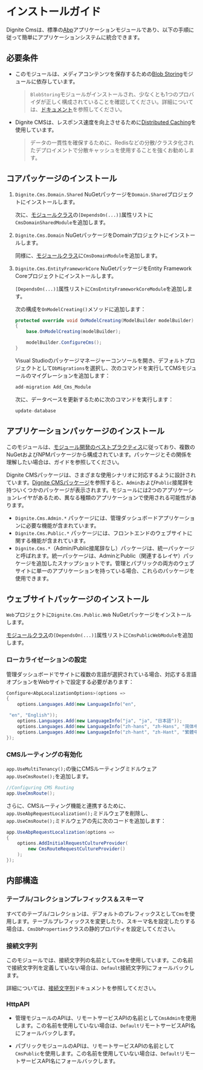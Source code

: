 # インストールガイド

Dignite Cmsは、標準の[Abp](https://docs.abp.io/en/abp/latest)アプリケーションモジュールであり、以下の手順に従って簡単にアプリケーションシステムに統合できます。

## 必要条件

- このモジュールは、メディアコンテンツを保存するための[Blob Storing](https://docs.abp.io/zh-Hans/abp/latest/Blob-Storing)モジュールに依存しています。

    > `BlobStoring`モジュールがインストールされ、少なくとも1つのプロバイダが正しく構成されていることを確認してください。詳細については、[ドキュメント](https://docs.abp.io/zh-Hans/abp/latest/Blob-Storing)を参照してください。

- Dignite CMSは、レスポンス速度を向上させるために[Distributed Caching](https://docs.abp.io/zh-Hans/abp/latest/Caching)を使用しています。

    > データの一貫性を確保するために、Redisなどの分散/クラスタ化されたデプロイメントで分散キャッシュを使用することを強くお勧めします。

## コアパッケージのインストール

1. `Dignite.Cms.Domain.Shared` NuGetパッケージを`Domain.Shared`プロジェクトにインストールします。

   次に、[モジュールクラス](https://docs.abp.io/en/abp/latest/Module-Development-Basics)の`[DependsOn(...)]`属性リストに`CmsDomainSharedModule`を追加します。

2. `Dignite.Cms.Domain` NuGetパッケージをDomainプロジェクトにインストールします。

   同様に、[モジュールクラス](https://docs.abp.io/en/abp/latest/Module-Development-Basics)に`CmsDomainModule`を追加します。

3. `Dignite.Cms.EntityFrameworkCore` NuGetパッケージをEntity Framework Coreプロジェクトにインストールします。

   `[DependsOn(...)]`属性リストに`CmsEntityFrameworkCoreModule`を追加します。

   次の構成を`OnModelCreating()`メソッドに追加します：

   ```csharp
   protected override void OnModelCreating(ModelBuilder modelBuilder)
   {
       base.OnModelCreating(modelBuilder);

       modelBuilder.ConfigureCms(); 
   }
   ```

   Visual Studioのパッケージマネージャーコンソールを開き、デフォルトプロジェクトとして`DbMigrations`を選択し、次のコマンドを実行してCMSモジュールのマイグレーションを追加します：

   ```csharp
   add-migration Add_Cms_Module
   ```

   次に、データベースを更新するために次のコマンドを実行します：

   ```csharp
   update-database
   ```

## アプリケーションパッケージのインストール

このモジュールは、[モジュール開発のベストプラクティス](https://docs.abp.io/zh-Hans/abp/latest/Best-Practices/Index)に従っており、複数のNuGetおよびNPMパッケージから構成されています。パッケージとその関係を理解したい場合は、ガイドを参照してください。

Dignite CMSパッケージは、さまざまな使用シナリオに対応するように設計されています。[Dignite CMSパッケージ](https://www.nuget.org/packages?q=Dignite.Cms)を参照すると、`Admin`および`Public`接尾辞を持ついくつかのパッケージが表示されます。モジュールには2つのアプリケーションレイヤがあるため、異なる種類のアプリケーションで使用される可能性があります。

- `Dignite.Cms.Admin.*` パッケージには、管理ダッシュボードアプリケーションに必要な機能が含まれています。
- `Dignite.Cms.Public.*` パッケージには、フロントエンドのウェブサイトに関する機能が含まれています。
- `Dignite.Cms.*`（Admin/Public接尾辞なし）パッケージは、統一パッケージと呼ばれます。統一パッケージは、AdminとPublic（関連するレイヤ）パッケージを追加したスナップショットです。管理とパブリックの両方のウェブサイトに単一のアプリケーションを持っている場合、これらのパッケージを使用できます。

## ウェブサイトパッケージのインストール

`Web`プロジェクトに`Dignite.Cms.Public.Web` NuGetパッケージをインストールします。

[モジュールクラス](https://docs.abp.io/en/abp/latest/Module-Development-Basics)の`[DependsOn(...)]`属性リストに`CmsPublicWebModule`を追加します。

### ローカライゼーションの設定

管理ダッシュボードでサイトに複数の言語が選択されている場合、対応する言語オプションをWebサイトで設定する必要があります：

```csharp
Configure<AbpLocalizationOptions>(options =>
{
    options.Languages.Add(new LanguageInfo("en",

 "en", "English"));
    options.Languages.Add(new LanguageInfo("ja", "ja", "日本語"));
    options.Languages.Add(new LanguageInfo("zh-hans", "zh-Hans", "简体中文"));
    options.Languages.Add(new LanguageInfo("zh-hant", "zh-Hant", "繁體中文"));
});
```

### CMSルーティングの有効化

`app.UseMultiTenancy();`の後にCMSルーティングミドルウェア`app.UseCmsRoute();`を追加します。

```csharp
//Configuring CMS Routing
app.UseCmsRoute();
```

さらに、CMSルーティング機能と連携するために、`app.UseAbpRequestLocalization();`ミドルウェアを削除し、`app.UseCmsRoute();`ミドルウェアの先に次のコードを追加します：

```csharp
app.UseAbpRequestLocalization(options =>
{
    options.AddInitialRequestCultureProvider(
        new CmsRouteRequestCultureProvider()
    );
});
```

## 内部構造

### テーブル/コレクションプレフィックス＆スキーマ

すべてのテーブル/コレクションは、デフォルトのプレフィックスとして`Cms`を使用します。テーブルプレフィックスを変更したり、スキーマ名を設定したりする場合は、`CmsDbProperties`クラスの静的プロパティを設定してください。

### 接続文字列

このモジュールでは、接続文字列の名前として`Cms`を使用しています。この名前で接続文字列を定義していない場合は、`Default`接続文字列にフォールバックします。

詳細については、[接続文字列](https://docs.abp.io/en/abp/latest/Connection-Strings)ドキュメントを参照してください。

### HttpAPI

- 管理モジュールのAPIは、リモートサービスAPIの名前として`CmsAdmin`を使用します。この名前を使用していない場合は、`Default`リモートサービスAPI名にフォールバックします。

- パブリックモジュールのAPIは、リモートサービスAPIの名前として`CmsPublic`を使用します。この名前を使用していない場合は、`Default`リモートサービスAPI名にフォールバックします。
